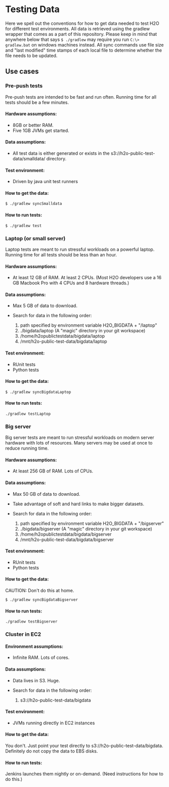 # Testing Data

Here we spell out the conventions for how to get data needed to test H2O for different test environments.  All data is retrieved using the gradlew wrapper that comes as a part of this repository.  Please keep in mind that anywhere below that says `$ ./gradlew` may require you run `C:\> gradlew.bat` on windows machines instead.  All sync commands use file size and "last modified" time stamps of each local file to determine whether the file needs to be updated.

## Use cases


### Pre-push tests

Pre-push tests are intended to be fast and run often.
Running time for all tests should be a few minutes.

#### Hardware assumptions:

* 8GB or better RAM.
* Five 1GB JVMs get started.

#### Data assumptions:

* All test data is either generated or exists in the s3://h2o-public-test-data/smalldata/ directory.

#### Test environment:

* Driven by java unit test runners

#### How to get the data:

`$ ./gradlew syncSmalldata`

#### How to run tests:

`$ ./gradlew test`


### Laptop (or small server)

Laptop tests are meant to run stressful workloads on a powerful laptop.
Running time for all tests should be less than an hour.

#### Hardware assumptions:

* At least 12 GB of RAM.  At least 2 CPUs.  (Most H2O developers use a 16 GB Macbook Pro with 4 CPUs and 8 hardware threads.)

#### Data assumptions:

* Max 5 GB of data to download.

* Search for data in the following order:

	1.  path specified by environment variable H2O_BIGDATA + "/laptop"
	1.  ./bigdata/laptop (A "magic" directory in your git workspace)
	1.  /home/h2opublictestdata/bigdata/laptop
	1.  /mnt/h2o-public-test-data/bigdata/laptop
	
#### Test environment:

* RUnit tests
* Python tests

#### How to get the data:

`$ ./gradlew syncBigdataLaptop`  


#### How to run tests:

`./gradlew testLaptop`


### Big server

Big server tests are meant to run stressful workloads on modern server hardware with lots of resources.  Many servers may be used at once to reduce running time.

#### Hardware assumptions:

* At least 256 GB of RAM.  Lots of CPUs.

#### Data assumptions:

* Max 50 GB of data to download.
* Take advantage of soft and hard links to make bigger datasets.

* Search for data in the following order:

	1.  path specified by environment variable H2O_BIGDATA + "/bigserver"
	1.  ./bigdata/bigserver (A "magic" directory in your git workspace)
	1.  /home/h2opublictestdata/bigdata/bigserver
	1.  /mnt/h2o-public-test-data/bigdata/bigserver

#### Test environment:

* RUnit tests
* Python tests

#### How to get the data:  

CAUTION: Don't do this at home.

`$ ./gradlew syncBigdataBigserver`

#### How to run tests:

`./gradlew testBigserver`


### Cluster in EC2

#### Environment assumptions:

* Infinite RAM.  Lots of cores.

#### Data assumptions:

* Data lives in S3.  Huge. 

* Search for data in the following order:

	1.  s3://h2o-public-test-data/bigdata

#### Test environment:

* JVMs running directly in EC2 instances

#### How to get the data:

You don't.  Just point your test directly to s3://h2o-public-test-data/bigdata.  Definitely do not copy the data to EBS disks.

#### How to run tests:

Jenkins launches them nightly or on-demand.  (Need instructions for how to do this.)

